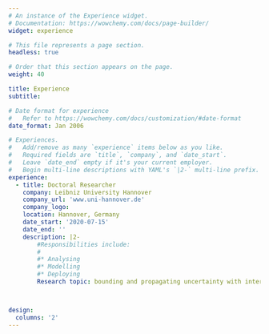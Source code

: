 ```yaml
---
# An instance of the Experience widget.
# Documentation: https://wowchemy.com/docs/page-builder/
widget: experience

# This file represents a page section.
headless: true

# Order that this section appears on the page.
weight: 40

title: Experience
subtitle:

# Date format for experience
#   Refer to https://wowchemy.com/docs/customization/#date-format
date_format: Jan 2006

# Experiences.
#   Add/remove as many `experience` items below as you like.
#   Required fields are `title`, `company`, and `date_start`.
#   Leave `date_end` empty if it's your current employer.
#   Begin multi-line descriptions with YAML's `|2-` multi-line prefix.
experience:
  - title: Doctoral Researcher
    company: Leibniz University Hannover
    company_url: 'www.uni-hannover.de'
    company_logo: 
    location: Hannover, Germany
    date_start: '2020-07-15'
    date_end: ''
    description: |2-
        #Responsibilities include:
        #
        #* Analysing
        #* Modelling
        #* Deploying
        Research topic: bounding and propagating uncertainty with interval mathematics in the course of DFG research training group Integrity and Collaboration in Dynamic Sensor Networks (i.c.sens).



design:
  columns: '2'
---
```

